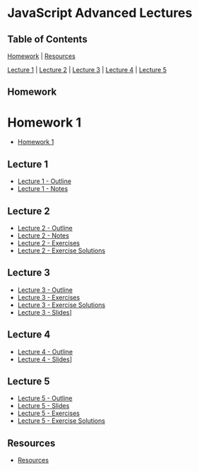 # JavaScript Advanced Lectures

## Table of Contents

[Homework](#homework) | [Resources](#resources)

[Lecture 1](#lecture-1) | [Lecture 2](#lecture-2) | [Lecture 3](#lecture-3) | [Lecture 4](#lecture-4) | [Lecture 5](#lecture-5)

## Homework

# Homework 1

- [Homework 1](homework01.md)

## Lecture 1

- [Lecture 1 - Outline](lecture01-outline.md)
- [Lecture 1 - Notes](lecture01-notes.md)

## Lecture 2

- [Lecture 2 - Outline](lecture02-outline.md)
- [Lecture 2 - Notes](lecture02-notes.md)
- [Lecture 2 - Exercises](lecture02-exercises.md)
- [Lecture 2 - Exercise Solutions](lecture02-exercise-solutions.md)

## Lecture 3

- [Lecture 3 - Outline](lecture03-outline.md)
- [Lecture 3 - Exercises](lecture03-exercises.md)
- [Lecture 3 - Exercise Solutions](lecture03-exercise-solutions.md)
- [Lecture 3 - Slides](lecture03-slides.pdf)]

## Lecture 4

- [Lecture 4 - Outline](lecture04-outline.md)
- [Lecture 4 - Slides](lecture04-slides.pdf)]

## Lecture 5

- [Lecture 5 - Outline](lecture05-notes.md)
- [Lecture 5 - Slides](lecture05-slides.pdf)
- [Lecture 5 - Exercises](lecture05-exercises.md)
- [Lecture 5 - Exercise Solutions](lecture05-exercise-solutions.md)
## Resources

- [Resources](resources.md)
